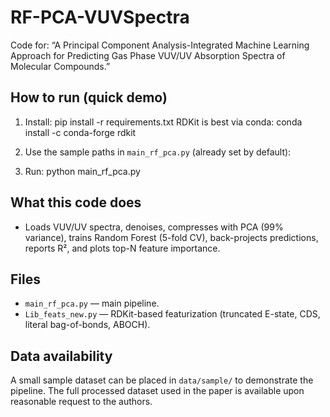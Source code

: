 # RF-PCA-VUVSpectra

Code for:
“A Principal Component Analysis-Integrated Machine Learning Approach for Predicting Gas Phase VUV/UV Absorption Spectra of Molecular Compounds.”

## How to run (quick demo)
1) Install:
   pip install -r requirements.txt
   RDKit is best via conda:
   conda install -c conda-forge rdkit

2) Use the sample paths in `main_rf_pca.py` (already set by default):


3) Run:
   python main_rf_pca.py
   

## What this code does
- Loads VUV/UV spectra, denoises, compresses with PCA (99% variance), trains Random Forest (5-fold CV),
  back-projects predictions, reports R², and plots top-N feature importance.

## Files
- `main_rf_pca.py` — main pipeline.
- `Lib_feats_new.py` — RDKit-based featurization (truncated E-state, CDS, literal bag-of-bonds, ABOCH).

## Data availability
A small sample dataset can be placed in `data/sample/` to demonstrate the pipeline.
The full processed dataset used in the paper is available upon reasonable request to the authors.
